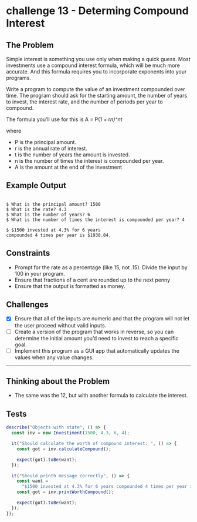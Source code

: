 # challenge 13 - Determing Compound Interest

## The Problem

Simple interest is something you use only when making a
quick guess. Most investments use a compound interest
formula, which will be much more accurate. And this formula requires you to incorporate exponents into your programs.

Write a program to compute the value of an investment
compounded over time. The program should ask for the
starting amount, the number of years to invest, the interest
rate, and the number of periods per year to compound.

The formula you’ll use for this is
A = P(1 + r*n)^n*t

where

- P is the principal amount.
- r is the annual rate of interest.
- t is the number of years the amount is invested.
- n is the number of times the interest is compounded per year.
- A is the amount at the end of the investment

## Example Output

```console

$ What is the principal amount? 1500
$ What is the rate? 4.3
$ What is the number of years? 6
$ What is the number of times the interest is compounded per year? 4

$ $1500 invested at 4.3% for 6 years
compounded 4 times per year is $1938.84.

```

## Constraints

- Prompt for the rate as a percentage (like 15, not .15). Divide the input by 100 in your program.
- Ensure that fractions of a cent are rounded up to the
  next penny
- Ensure that the output is formatted as money.

## Challenges

- [x] Ensure that all of the inputs are numeric and that the program will not let the user proceed without valid inputs.
- [ ] Create a version of the program that works in reverse,
      so you can determine the initial amount you’d need to
      invest to reach a specific goal.
- [ ] Implement this program as a GUI app that automatically
      updates the values when any value changes.

---

## Thinking about the Problem

- The same was the 12, but with another formula to calculate the interest.

## Tests

```typescript
describe("Objects with state", () => {
  const inv = new Investiment(1500, 4.3, 6, 4);

  it("Should calculate the worth of compound interest: ", () => {
    const got = inv.calculateCompound();

    expect(got).toBe(want);
  });

  it("Should printh message correctly", () => {
    const want =
      "$1500 invested at 4.3% for 6 years compounded 4 times per year is $1938.84.";
    const got = inv.printWorthCompound();

    expect(got).toBe(want);
  });
});
```
